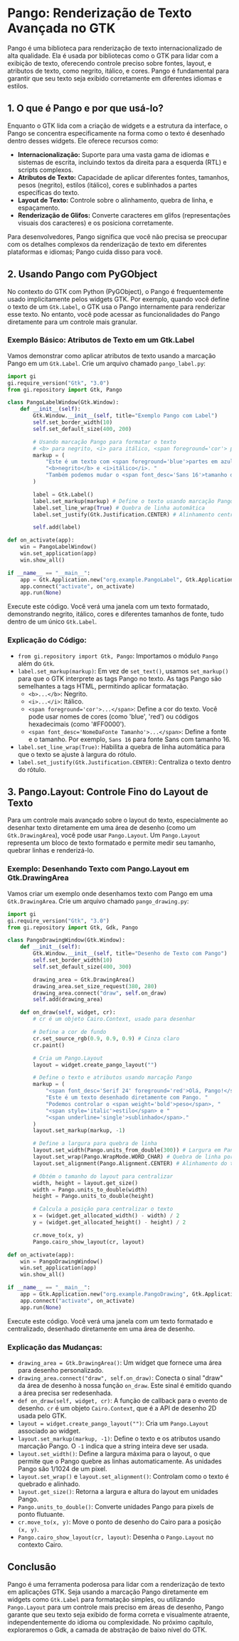 # Pango: Renderização de Texto Avançada no GTK

Pango é uma biblioteca para renderização de texto internacionalizado de alta qualidade. Ela é usada por bibliotecas como o GTK para lidar com a exibição de texto, oferecendo controle preciso sobre fontes, layout, e atributos de texto, como negrito, itálico, e cores. Pango é fundamental para garantir que seu texto seja exibido corretamente em diferentes idiomas e estilos.

## 1. O que é Pango e por que usá-lo?

Enquanto o GTK lida com a criação de widgets e a estrutura da interface, o Pango se concentra especificamente na forma como o texto é desenhado dentro desses widgets. Ele oferece recursos como:

*   **Internacionalização:** Suporte para uma vasta gama de idiomas e sistemas de escrita, incluindo textos da direita para a esquerda (RTL) e scripts complexos.
*   **Atributos de Texto:** Capacidade de aplicar diferentes fontes, tamanhos, pesos (negrito), estilos (itálico), cores e sublinhados a partes específicas do texto.
*   **Layout de Texto:** Controle sobre o alinhamento, quebra de linha, e espaçamento.
*   **Renderização de Glifos:** Converte caracteres em glifos (representações visuais dos caracteres) e os posiciona corretamente.

Para desenvolvedores, Pango significa que você não precisa se preocupar com os detalhes complexos da renderização de texto em diferentes plataformas e idiomas; Pango cuida disso para você.

## 2. Usando Pango com PyGObject

No contexto do GTK com Python (PyGObject), o Pango é frequentemente usado implicitamente pelos widgets GTK. Por exemplo, quando você define o texto de um `Gtk.Label`, o GTK usa o Pango internamente para renderizar esse texto. No entanto, você pode acessar as funcionalidades do Pango diretamente para um controle mais granular.

### Exemplo Básico: Atributos de Texto em um Gtk.Label

Vamos demonstrar como aplicar atributos de texto usando a marcação Pango em um `Gtk.Label`. Crie um arquivo chamado `pango_label.py`:

```python
import gi
gi.require_version("Gtk", "3.0")
from gi.repository import Gtk, Pango

class PangoLabelWindow(Gtk.Window):
    def __init__(self):
        Gtk.Window.__init__(self, title="Exemplo Pango com Label")
        self.set_border_width(10)
        self.set_default_size(400, 200)

        # Usando marcação Pango para formatar o texto
        # <b> para negrito, <i> para itálico, <span foreground='cor'> para cor
        markup = (
            "Este é um texto com <span foreground='blue'>partes em azul</span>, "
            "<b>negrito</b> e <i>itálico</i>. "
            "Também podemos mudar o <span font_desc='Sans 16'>tamanho da fonte</span>."
        )

        label = Gtk.Label()
        label.set_markup(markup) # Define o texto usando marcação Pango
        label.set_line_wrap(True) # Quebra de linha automática
        label.set_justify(Gtk.Justification.CENTER) # Alinhamento centralizado

        self.add(label)

def on_activate(app):
    win = PangoLabelWindow()
    win.set_application(app)
    win.show_all()

if __name__ == "__main__":
    app = Gtk.Application.new("org.example.PangoLabel", Gtk.ApplicationFlags.FLAGS_NONE)
    app.connect("activate", on_activate)
    app.run(None)
```

Execute este código. Você verá uma janela com um texto formatado, demonstrando negrito, itálico, cores e diferentes tamanhos de fonte, tudo dentro de um único `Gtk.Label`.

### Explicação do Código:

*   `from gi.repository import Gtk, Pango`: Importamos o módulo `Pango` além do `Gtk`.
*   `label.set_markup(markup)`: Em vez de `set_text()`, usamos `set_markup()` para que o GTK interprete as tags Pango no texto. As tags Pango são semelhantes a tags HTML, permitindo aplicar formatação.
    *   `<b>...</b>`: Negrito.
    *   `<i>...</i>`: Itálico.
    *   `<span foreground='cor'>...</span>`: Define a cor do texto. Você pode usar nomes de cores (como 'blue', 'red') ou códigos hexadecimais (como '#FF0000').
    *   `<span font_desc='NomeDaFonte Tamanho'>...</span>`: Define a fonte e o tamanho. Por exemplo, `Sans 16` para fonte Sans com tamanho 16.
*   `label.set_line_wrap(True)`: Habilita a quebra de linha automática para que o texto se ajuste à largura do rótulo.
*   `label.set_justify(Gtk.Justification.CENTER)`: Centraliza o texto dentro do rótulo.

## 3. Pango.Layout: Controle Fino do Layout de Texto

Para um controle mais avançado sobre o layout do texto, especialmente ao desenhar texto diretamente em uma área de desenho (como um `Gtk.DrawingArea`), você pode usar `Pango.Layout`. Um `Pango.Layout` representa um bloco de texto formatado e permite medir seu tamanho, quebrar linhas e renderizá-lo.

### Exemplo: Desenhando Texto com Pango.Layout em Gtk.DrawingArea

Vamos criar um exemplo onde desenhamos texto com Pango em uma `Gtk.DrawingArea`. Crie um arquivo chamado `pango_drawing.py`:

```python
import gi
gi.require_version("Gtk", "3.0")
from gi.repository import Gtk, Gdk, Pango

class PangoDrawingWindow(Gtk.Window):
    def __init__(self):
        Gtk.Window.__init__(self, title="Desenho de Texto com Pango")
        self.set_border_width(10)
        self.set_default_size(400, 300)

        drawing_area = Gtk.DrawingArea()
        drawing_area.set_size_request(380, 280)
        drawing_area.connect("draw", self.on_draw)
        self.add(drawing_area)

    def on_draw(self, widget, cr):
        # cr é um objeto Cairo.Context, usado para desenhar

        # Define a cor de fundo
        cr.set_source_rgb(0.9, 0.9, 0.9) # Cinza claro
        cr.paint()

        # Cria um Pango.Layout
        layout = widget.create_pango_layout("")

        # Define o texto e atributos usando marcação Pango
        markup = (
            "<span font_desc='Serif 24' foreground='red'>Olá, Pango!</span>\n"
            "Este é um texto desenhado diretamente com Pango. "
            "Podemos controlar o <span weight='bold'>peso</span>, "
            "<span style='italic'>estilo</span> e "
            "<span underline='single'>sublinhado</span>."
        )
        layout.set_markup(markup, -1)

        # Define a largura para quebra de linha
        layout.set_width(Pango.units_from_double(300)) # Largura em Pango units (1/1024 de pixel)
        layout.set_wrap(Pango.WrapMode.WORD_CHAR) # Quebra de linha por palavra ou caractere
        layout.set_alignment(Pango.Alignment.CENTER) # Alinhamento do texto

        # Obtém o tamanho do layout para centralizar
        width, height = layout.get_size()
        width = Pango.units_to_double(width)
        height = Pango.units_to_double(height)

        # Calcula a posição para centralizar o texto
        x = (widget.get_allocated_width() - width) / 2
        y = (widget.get_allocated_height() - height) / 2

        cr.move_to(x, y)
        Pango.cairo_show_layout(cr, layout)

def on_activate(app):
    win = PangoDrawingWindow()
    win.set_application(app)
    win.show_all()

if __name__ == "__main__":
    app = Gtk.Application.new("org.example.PangoDrawing", Gtk.ApplicationFlags.FLAGS_NONE)
    app.connect("activate", on_activate)
    app.run(None)
```

Execute este código. Você verá uma janela com um texto formatado e centralizado, desenhado diretamente em uma área de desenho.

### Explicação das Mudanças:

*   `drawing_area = Gtk.DrawingArea()`: Um widget que fornece uma área para desenho personalizado.
*   `drawing_area.connect("draw", self.on_draw)`: Conecta o sinal "draw" da área de desenho à nossa função `on_draw`. Este sinal é emitido quando a área precisa ser redesenhada.
*   `def on_draw(self, widget, cr)`: A função de callback para o evento de desenho. `cr` é um objeto `Cairo.Context`, que é a API de desenho 2D usada pelo GTK.
*   `layout = widget.create_pango_layout("")`: Cria um `Pango.Layout` associado ao widget.
*   `layout.set_markup(markup, -1)`: Define o texto e os atributos usando marcação Pango. O `-1` indica que a string inteira deve ser usada.
*   `layout.set_width()`: Define a largura máxima para o layout, o que permite que o Pango quebre as linhas automaticamente. As unidades Pango são 1/1024 de um pixel.
*   `layout.set_wrap()` e `layout.set_alignment()`: Controlam como o texto é quebrado e alinhado.
*   `layout.get_size()`: Retorna a largura e altura do layout em unidades Pango.
*   `Pango.units_to_double()`: Converte unidades Pango para pixels de ponto flutuante.
*   `cr.move_to(x, y)`: Move o ponto de desenho do Cairo para a posição `(x, y)`.
*   `Pango.cairo_show_layout(cr, layout)`: Desenha o `Pango.Layout` no contexto Cairo.

## Conclusão

Pango é uma ferramenta poderosa para lidar com a renderização de texto em aplicações GTK. Seja usando a marcação Pango diretamente em widgets como `Gtk.Label` para formatação simples, ou utilizando `Pango.Layout` para um controle mais preciso em áreas de desenho, Pango garante que seu texto seja exibido de forma correta e visualmente atraente, independentemente do idioma ou complexidade. No próximo capítulo, exploraremos o Gdk, a camada de abstração de baixo nível do GTK.

